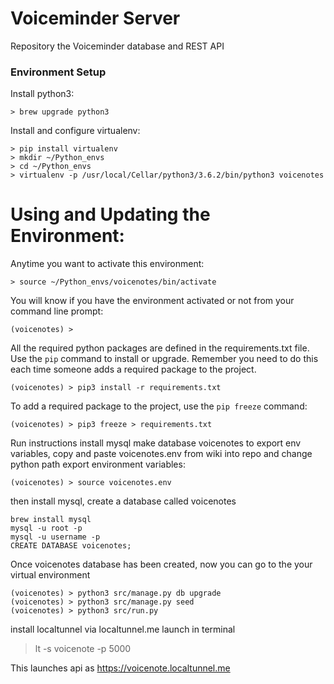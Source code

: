 # Voiceminder Server
Repository the Voiceminder database and REST API

### Environment Setup
Install python3:
```
> brew upgrade python3
```

Install and configure virtualenv:
```
> pip install virtualenv
> mkdir ~/Python_envs
> cd ~/Python_envs
> virtualenv -p /usr/local/Cellar/python3/3.6.2/bin/python3 voicenotes
```

# Using and Updating the Environment:
Anytime you want to activate this environment:
```
> source ~/Python_envs/voicenotes/bin/activate
```

You will know if you have the environment activated or not from your
command line prompt:
```
(voicenotes) >
```

All the required python packages are defined in the
requirements.txt file. Use the `pip` command to install or
upgrade. Remember you need to do this each time someone adds a required
package to the project.
```
(voicenotes) > pip3 install -r requirements.txt
```

To add a required package to the project, use the `pip freeze` command:
```
(voicenotes) > pip3 freeze > requirements.txt
```

Run instructions
install mysql
make database voicenotes
to export env variables, copy and paste voicenotes.env from wiki into repo and change python path
export environment variables:
```
(voicenotes) > source voicenotes.env

```
then install mysql, create a database called voicenotes 

```
brew install mysql
mysql -u root -p
mysql -u username -p
CREATE DATABASE voicenotes;
```
Once voicenotes database has been created, now you can go to the your virtual environment
```
(voicenotes) > python3 src/manage.py db upgrade
(voicenotes) > python3 src/manage.py seed
(voicenotes) > python3 src/run.py
```

install localtunnel via localtunnel.me
launch in terminal
> lt -s voicenote -p 5000

This launches api as https://voicenote.localtunnel.me
